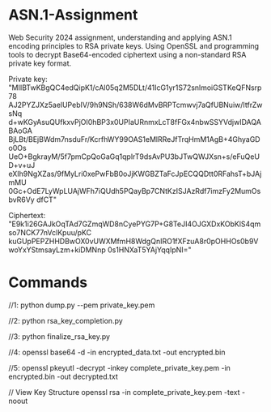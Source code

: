 # ASN.1-Assignment




Web Security 2024 assignment, understanding and applying ASN.1 encoding principles to RSA private keys. Using OpenSSL and programming tools to decrypt Base64-encoded ciphertext using a non-standard RSA private key format.




Private key: "MIIBTwKBgQC4edQipK1/cAl05q2M5DLt/41IcG1yr1S72snlmoiGSTKeQFNsrp78
AJ2PYZJXz5aelUPebIV/9h9NSh/638W6dMvBRPTcmwvj7aQfUBNuiw/ItfrZwsNq
d+wKGyAsuQUfkxvPjOI0hBP3x0UPIaURnmxLcT8fFGx4nbwSSYVdjwIDAQABAoGA
BjLBt/BEjBWdm7nsduFr/KcrfhWY99OAS1eMlRReJfTrqHmM1AgB+4GhyaGDo0Os
UeO+BgkrayM/5f7pmCpQoGaGq1qplrT9dsAvPU3bJTwQWJXsn+s/eFuQeUD+v+uJ
eXIh9NgXZas/9fMyLri0xePwFbB0oJjKWGBZTaFcJpECQQDtt0RFahsT+bJAjmMU
0Gc+OdE7LyWpLUAjWFh7iQUdh5PQayBp7CNtKzISJAzRdf7imzFy2MumOsbvR6Vy
dfCT"





Ciphertext: "E9k1i26GAJkOqTAd7GZmqWD8nCyePYG7P+G8TeJI4OJGXDxKObKlS4qmso7NCK77nVclKpuu/pKC
kuGUpPEPZHHDBwOX0vUWXMfmH8WdgQnIRO1fXFzuA8r0pOHHOs0b9VwoYxYStmsayLzm+kiDMNnp
0s1HNXaT5YAjYqqIpNI="



# Commands

//1: 
python dump.py --pem private_key.pem 


//2: 
python rsa_key_completion.py 


//3:
python finalize_rsa_key.py 


//4: 
openssl base64 -d -in encrypted_data.txt -out encrypted.bin


//5: 
openssl pkeyutl -decrypt -inkey complete_private_key.pem -in encrypted.bin -out decrypted.txt



// View Key Structure
openssl rsa -in complete_private_key.pem -text -noout


